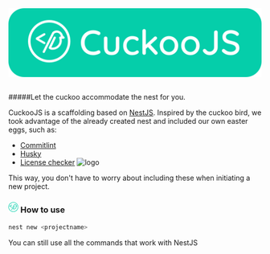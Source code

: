 <div style="display:flex; align-items:center; justify-content:center">
  <img alt="logo" src="./assets/banner-filled.svg" width="100%" />
</div>
<br />

#####Let the cuckoo accommodate the nest for you.

CuckooJS is a scaffolding based on <a href="https://nestjs.com/" target="_blank">NestJS</a>. Inspired by the cuckoo bird, we took advantage of the already created nest and included our own easter eggs, such as:
- <a href="https://commitlint.js.org/#/" target="_blank">Commitlint</a>
- <a href="https://www.npmjs.com/package/husky" target="_blank">Husky</a>
- <a href="https://www.npmjs.com/package/@guidesmiths/license-checker" target="_blank">License checker</a> <img alt="logo" src="https://github.com/guidesmiths/license-checker/blob/6e96b2d9a93e3838931e87f8f63af7f144811689/assets/logo.png?raw=true" width="20px" />

This way, you don't have to worry about including these when initiating a new project. 



### <img alt="logo" src="./assets/logo.svg" width="20px" />  How to use



```bash
nest new <projectname>
```


You can still use all the commands that work with NestJS

